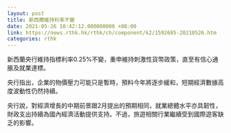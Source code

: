 ```yaml
---
layout: post
title: 新西蘭維持利率不變
date: 2021-05-26 10:42:12.000000000 +08:00
link: https://news.rthk.hk/rthk/ch/component/k2/1592685-20210526.htm
categories: rthk
---
```


新西蘭央行維持指標利率0.25%不變，重申維持刺激性貨幣政策，直至有信心通脹及就業達標。

央行指出，企業的物價壓力可能只是暫時，預料今年將逐步緩和，短期經濟數據高度波動性仍然持續。

央行說，對經濟增長的中期前景跟2月提出的預期相同，就業總體水平亦具韌性，財政支出持續為國內經濟活動提供支持。不過，旅遊相關行業繼續受到國際遊客缺乏的影響。
